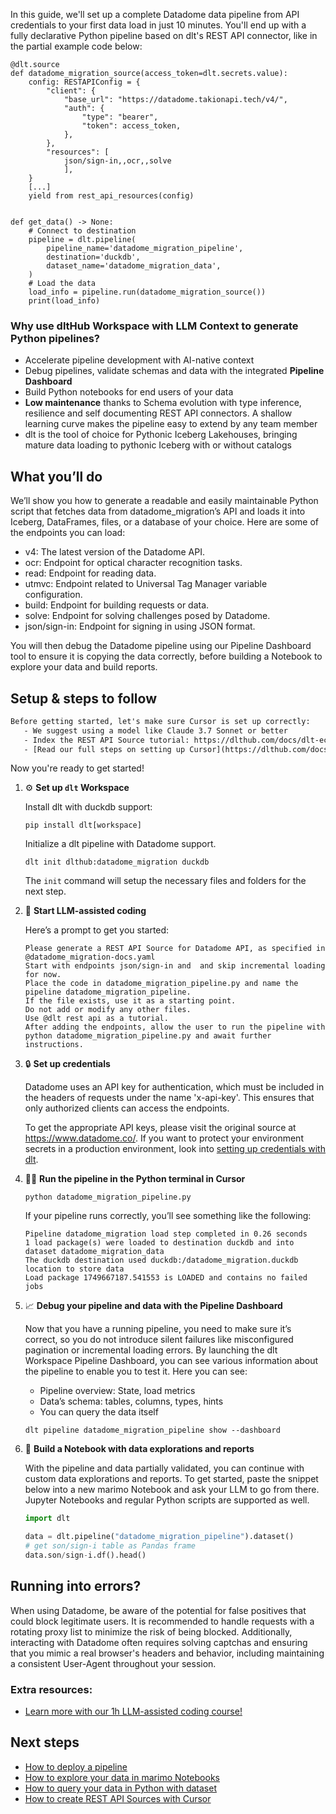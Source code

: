 In this guide, we'll set up a complete Datadome data pipeline from API credentials to your first data load in just 10 minutes. You'll end up with a fully declarative Python pipeline based on dlt's REST API connector, like in the partial example code below:

```python-outcome
@dlt.source
def datadome_migration_source(access_token=dlt.secrets.value):
    config: RESTAPIConfig = {
        "client": {
            "base_url": "https://datadome.takionapi.tech/v4/",
            "auth": {
                "type": "bearer",
                "token": access_token,
            },
        },
        "resources": [
            json/sign-in,,ocr,,solve
            ],
    }
    [...]
    yield from rest_api_resources(config)


def get_data() -> None:
    # Connect to destination
    pipeline = dlt.pipeline(
        pipeline_name='datadome_migration_pipeline',
        destination='duckdb',
        dataset_name='datadome_migration_data', 
    )
    # Load the data
    load_info = pipeline.run(datadome_migration_source())
    print(load_info) 
```

### Why use dltHub Workspace with LLM Context to generate Python pipelines?

- Accelerate pipeline development with AI-native context
- Debug pipelines, validate schemas and data with the integrated **Pipeline Dashboard**
- Build Python notebooks for end users of your data
- **Low maintenance** thanks to Schema evolution with type inference, resilience and self documenting REST API connectors. A shallow learning curve makes the pipeline easy to extend by any team member
- dlt is the tool of choice for Pythonic Iceberg Lakehouses, bringing mature data loading to pythonic Iceberg with or without catalogs

## What you’ll do

We’ll show you how to generate a readable and easily maintainable Python script that fetches data from datadome_migration’s API and loads it into Iceberg, DataFrames, files, or a database of your choice. Here are some of the endpoints you can load:

- v4: The latest version of the Datadome API.
- ocr: Endpoint for optical character recognition tasks.
- read: Endpoint for reading data.
- utmvc: Endpoint related to Universal Tag Manager variable configuration.
- build: Endpoint for building requests or data.
- solve: Endpoint for solving challenges posed by Datadome.
- json/sign-in: Endpoint for signing in using JSON format.

You will then debug the Datadome pipeline using our Pipeline Dashboard tool to ensure it is copying the data correctly, before building a Notebook to explore your data and build reports.

## Setup & steps to follow

```default
Before getting started, let's make sure Cursor is set up correctly:
   - We suggest using a model like Claude 3.7 Sonnet or better
   - Index the REST API Source tutorial: https://dlthub.com/docs/dlt-ecosystem/verified-sources/rest_api/ and add it to context as **@dlt rest api**
   - [Read our full steps on setting up Cursor](https://dlthub.com/docs/dlt-ecosystem/llm-tooling/cursor-restapi#23-configuring-cursor-with-documentation)
```

Now you're ready to get started!

1. ⚙️ **Set up `dlt` Workspace**
    
    Install dlt with duckdb support:
    ```shell
    pip install dlt[workspace]
    ```

    Initialize a dlt pipeline with Datadome support.
    ```shell
    dlt init dlthub:datadome_migration duckdb
    ```

    The `init` command will setup the necessary files and folders for the next step.
    
2. 🤠 **Start LLM-assisted coding**
    
    Here’s a prompt to get you started:
    
    ```prompt
    Please generate a REST API Source for Datadome API, as specified in @datadome_migration-docs.yaml 
    Start with endpoints json/sign-in and  and skip incremental loading for now. 
    Place the code in datadome_migration_pipeline.py and name the pipeline datadome_migration_pipeline. 
    If the file exists, use it as a starting point. 
    Do not add or modify any other files. 
    Use @dlt rest api as a tutorial. 
    After adding the endpoints, allow the user to run the pipeline with python datadome_migration_pipeline.py and await further instructions.
    ```

    
3. 🔒 **Set up credentials** 
    
    Datadome uses an API key for authentication, which must be included in the headers of requests under the name 'x-api-key'. This ensures that only authorized clients can access the endpoints.
    
    To get the appropriate API keys, please visit the original source at https://www.datadome.co/.
    If you want to protect your environment secrets in a production environment, look into [setting up credentials with dlt](https://dlthub.com/docs/walkthroughs/add_credentials).
    
4. 🏃‍♀️ **Run the pipeline in the Python terminal in Cursor**
    
    ```shell
    python datadome_migration_pipeline.py
    ```
    
    If your pipeline runs correctly, you’ll see something like the following:
    
    ```shell
    Pipeline datadome_migration load step completed in 0.26 seconds
    1 load package(s) were loaded to destination duckdb and into dataset datadome_migration_data
    The duckdb destination used duckdb:/datadome_migration.duckdb location to store data
    Load package 1749667187.541553 is LOADED and contains no failed jobs
    ```
    
5. 📈 **Debug your pipeline and data with the Pipeline Dashboard**

    Now that you have a running pipeline, you need to make sure it’s correct, so you do not introduce silent failures like misconfigured pagination or incremental loading errors. By launching the dlt Workspace Pipeline Dashboard, you can see various information about the pipeline to enable you to test it. Here you can see:
    - Pipeline overview: State, load metrics
    - Data’s schema: tables, columns, types, hints
    - You can query the data itself
    
    ```shell
    dlt pipeline datadome_migration_pipeline show --dashboard
    ```
    
6. 🐍 **Build a Notebook with data explorations and reports**

    With the pipeline and data partially validated, you can continue with custom data explorations and reports. To get started, paste the snippet below into a new marimo Notebook and ask your LLM to go from there. Jupyter Notebooks and regular Python scripts are supported as well.

    
    ```python
    import dlt

   data = dlt.pipeline("datadome_migration_pipeline").dataset()
   # get son/sign-i table as Pandas frame
   data.son/sign-i.df().head()
    ```

## Running into errors?

When using Datadome, be aware of the potential for false positives that could block legitimate users. It is recommended to handle requests with a rotating proxy list to minimize the risk of being blocked. Additionally, interacting with Datadome often requires solving captchas and ensuring that you mimic a real browser's headers and behavior, including maintaining a consistent User-Agent throughout your session.

### Extra resources:

- [Learn more with our 1h LLM-assisted coding course!](https://www.youtube.com/watch?v=GGid70rnJuM)

## Next steps

- [How to deploy a pipeline](https://dlthub.com/docs/walkthroughs/deploy-a-pipeline)
- [How to explore your data in marimo Notebooks](https://dlthub.com/docs/general-usage/dataset-access/marimo)
- [How to query your data in Python with dataset](https://dlthub.com/docs/general-usage/dataset-access/dataset)
- [How to create REST API Sources with Cursor](https://dlthub.com/docs/dlt-ecosystem/llm-tooling/cursor-restapi)